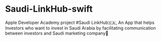# Saudi-LinkHub-swift
Apple Developer Academy project 
#Saudi LinkHub🇸🇦, 
An App that helps Investors who want to invest in Saudi Arabia by facilitating communication between investors and Saudi marketing company💼
